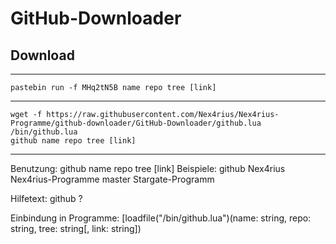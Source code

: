 <h1>GitHub-Downloader</h1>

<h2>Download</h2>
<hr>
<code>pastebin run -f MHq2tN5B name repo tree [link]</code>
<hr>
<code>wget -f https://raw.githubusercontent.com/Nex4rius/Nex4rius-Programme/github-downloader/GitHub-Downloader/github.lua /bin/github.lua</code><br />
<code>github name repo tree [link]</code>
<hr>

Benutzung: github name repo tree [link]
Beispiele:
github Nex4rius Nex4rius-Programme master Stargate-Programm

Hilfetext:
github ?
    
Einbindung in Programme:
[loadfile("/bin/github.lua")(name: string, repo: string, tree: string[, link: string])
